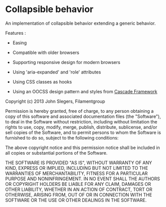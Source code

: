 # Collapsible behavior

   An implementation of collapsible behavior extending a generic behavior.

   Features :

   * Easing

   * Compatible with older browsers

   * Supporting responsive design for modern browsers

   * Using 'aria-expanded' and 'role' attributes

   * Using CSS classes as hooks

   * Using an OOCSS design pattern and styles from [Cascade Framework](http://jslegers.github.io/cascadeframework/)



   Copyright (c) 2013 John Slegers, Filamentgroup

   Permission is hereby granted, free of charge, to any person
   obtaining a copy of this software and associated documentation
   files (the "Software"), to deal in the Software without
   restriction, including without limitation the rights to use,
   copy, modify, merge, publish, distribute, sublicense, and/or sell
   copies of the Software, and to permit persons to whom the
   Software is furnished to do so, subject to the following
   conditions:

   The above copyright notice and this permission notice shall be
   included in all copies or substantial portions of the Software.

   THE SOFTWARE IS PROVIDED "AS IS", WITHOUT WARRANTY OF ANY KIND,
   EXPRESS OR IMPLIED, INCLUDING BUT NOT LIMITED TO THE WARRANTIES
   OF MERCHANTABILITY, FITNESS FOR A PARTICULAR PURPOSE AND
   NONINFRINGEMENT. IN NO EVENT SHALL THE AUTHORS OR COPYRIGHT
   HOLDERS BE LIABLE FOR ANY CLAIM, DAMAGES OR OTHER LIABILITY,
   WHETHER IN AN ACTION OF CONTRACT, TORT OR OTHERWISE, ARISING
   FROM, OUT OF OR IN CONNECTION WITH THE SOFTWARE OR THE USE OR
   OTHER DEALINGS IN THE SOFTWARE.